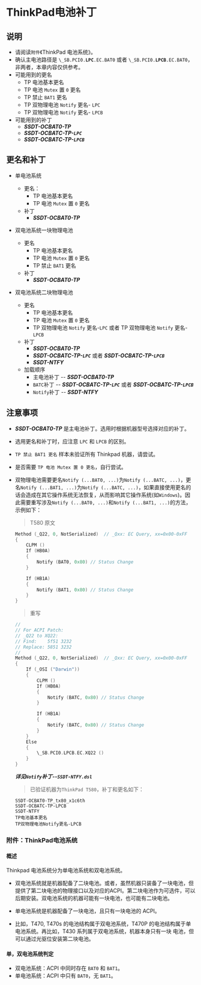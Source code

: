 # ThinkPad电池补丁

## 说明

- 请阅读`附件`《ThinkPad 电池系统》。
- 确认主电池路径是 `\_SB.PCI0.`**`LPC`**`.EC.BAT0` 或者 `\_SB.PCI0.`**`LPCB`**`.EC.BAT0`，非两者，本章内容仅供参考。
- 可能用到的更名
  - TP 电池基本更名
  - TP 电池 `Mutex` 置 `0` 更名
  - TP 禁止 `BAT1` 更名
  - TP 双物理电池 `Notify` 更名- `LPC` 
  - TP 双物理电池 `Notify` 更名- `LPCB` 
- 可能用到的补丁
  - ***SSDT-OCBAT0-TP***
  - ***SSDT-OCBATC-TP-`LPC`***
  - ***SSDT-OCBATC-TP-`LPCB`***

## 更名和补丁

- 单电池系统

  - 更名：
    - TP 电池基本更名
    - TP 电池 `Mutex` 置 `0` 更名
  - 补丁
    - ***SSDT-OCBAT0-TP***

- 双电池系统一块物理电池

  - 更名
    - TP 电池基本更名
    - TP 电池 `Mutex` 置 `0` 更名
    - TP 禁止 `BAT1` 更名
  - 补丁
    - ***SSDT-OCBAT0-TP***

- 双电池系统二块物理电池

  - 更名
    - TP 电池基本更名
    - TP 电池 `Mutex` 置 `0` 更名
    - TP 双物理电池 `Notify` 更名-`LPC` 或者 TP 双物理电池 `Notify` 更名-`LPCB`
  - 补丁
    - ***SSDT-OCBAT0-TP***
    - ***SSDT-OCBATC-TP-`LPC`*** 或者 ***SSDT-OCBATC-TP-`LPCB`***
    - ***SSDT-NTFY***
  - 加载顺序
    - 主电池补丁 -- ***SSDT-OCBAT0-TP***
    - `BATC`补丁 -- ***SSDT-OCBATC-TP-`LPC`*** 或者 ***SSDT-OCBATC-TP-`LPCB`***
    - `Notify`补丁 -- ***SSDT-NTFY***

## 注意事项

- ***SSDT-OCBAT0-TP*** 是主电池补丁。选用时根据机器型号选择对应的补丁。

- 选用更名和补丁时，应注意 `LPC` 和 `LPCB` 的区别。

- `TP 禁止 BAT1 更名` 样本未验证所有 Thinkpad 机器，请尝试。

- 是否需要 `TP 电池 Mutex 置 0 更名`，自行尝试。

- 双物理电池需要更名`Notify (...BAT0, ...)`为`Notify (...BATC, ...)`，更名`Notify (...BAT1, ...)`为`Notify (...BATC, ...)`，如果直接使用更名的话会造成在其它操作系统无法恢复，从而影响其它操作系统(如`Windows`)。因此需要重写涉及`Notify (...BAT0, ...)`和`Notify (...BAT1, ...)`的方法，示例如下：

  > T580 原文

  ```swift
  Method (_Q22, 0, NotSerialized)  // _Qxx: EC Query, xx=0x00-0xFF
  {
      CLPM ()
      If (HB0A)
      {
          Notify (BAT0, 0x80) // Status Change
      }
  
      If (HB1A)
      {
          Notify (BAT1, 0x80) // Status Change
      }
  }
  ```

  > 重写

  ```swift
  //
  // For ACPI Patch:
  // _Q22 to XQ22:
  // Find:    5f51 3232
  // Replace: 5851 3232
  //
  Method (_Q22, 0, NotSerialized)  // _Qxx: EC Query, xx=0x00-0xFF
  {
      If (_OSI ("Darwin"))
      {
          CLPM ()
          If (HB0A)
          {
              Notify (BATC, 0x80) // Status Change
          }
  
          If (HB1A)
          {
              Notify (BATC, 0x80) // Status Change
          }
      }
      Else
      {
          \_SB.PCI0.LPCB.EC.XQ22 ()
      }
  }
  ```

  ***详见`Notify`补丁--`SSDT-NTFY.dsl`***

  > 已验证机器为`ThinkPad T580`，补丁和更名如下：

  ```
  SSDT-OCBAT0-TP_tx80_x1c6th
  SSDT-OCBATC-TP-LPCB
  SSDT-NTFY
  TP电池基本更名
  TP双物理电池Notify更名-LPCB
  ```

### 附件：ThinkPad电池系统

#### 概述

Thinkpad 电池系统分为单电池系统和双电池系统。

- 双电池系统就是机器配备了二块电池。或者，虽然机器只装备了一块电池，但提供了第二块电池的物理接口以及对应的ACPI。第二块电池作为可选件，可以后期安装。双电池系统的机器可能有一块电池，也可能有二块电池。
- 单电池系统是机器配备了一块电池，且只有一块电池的 ACPI。

- 比如，T470, T470s 的电池结构属于双电池系统，T470P 的电池结构属于单电池系统。再比如，T430 系列属于双电池系统，机器本身只有一块 电池，但可以通过光驱位安装第二块电池。

#### 单，双电池系统判定

- 双电池系统：ACPI 中同时存在 `BAT0` 和 `BAT1`。
- 单电池系统：ACPI 中只有 `BAT0`，无 `BAT1`。
